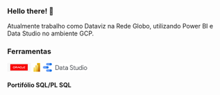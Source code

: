 ### Hello there! 👋

Atualmente trabalho como Dataviz na Rede Globo, utilizando Power BI e Data Studio no ambiente GCP.


### Ferramentas 
<code><img height="20" src="https://github.com/rdantasss/images/blob/9600da842d2e43e3c87a3edfcf0e4fb19cc2b052/oracle.png"></code> <code><img height="20" src="https://github.com/rdantasss/images/blob/599fd091c8b35f8cdf900a33d8579e9bce7f8bd2/power%20bi.png"></code> <code><img height="20" src="https://github.com/rdantasss/images/blob/579a95e8f03c4bed3f6c89991d6885cd1faddc53/Studio.png"></code>


#### Portifólio SQL/PL SQL
<!--
**rdantasss/rdantasss** is a ✨ _special_ ✨ repository because its `README.md` (this file) appears on your GitHub profile.

Here are some ideas to get you started:

- 🔭 I’m currently working on ...
- 🌱 I’m currently learning ...
- 👯 I’m looking to collaborate on ...
- 🤔 I’m looking for help with ...
- 💬 Ask me about ...
- 📫 How to reach me: ...
- 😄 Pronouns: ...
- ⚡ Fun fact: ...
-->
